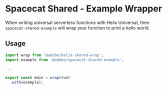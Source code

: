 # Spacecat Shared - Example Wrapper

When writing universal serverless functions with Helix Universal, then `spacecat-shared-example` will wrap your function
to print a hello world.

## Usage

```js
import wrap from '@adobe/helix-shared-wrap';
import example from '@adobe/spacecat-shared-example';

...

export const main = wrap(run)
  .with(example);
```
